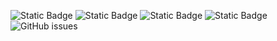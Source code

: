 ![Static Badge](https://img.shields.io/badge/blacklists-60-000000) ![Static Badge](https://img.shields.io/badge/blacklisted-2555021-cc0000) ![Static Badge](https://img.shields.io/badge/whitelisted-2244-00CC00) ![Static Badge](https://img.shields.io/badge/streaming_blacklist-28107-000000) ![GitHub issues](https://img.shields.io/github/issues/fabriziosalmi/blacklists)

